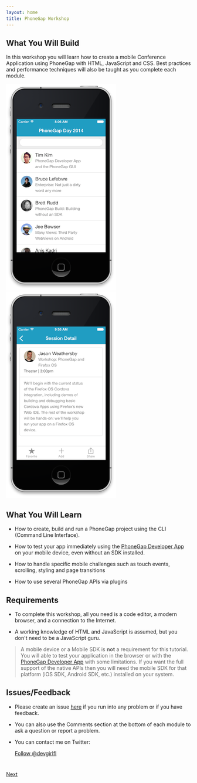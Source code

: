 ```yaml
---
layout: home
title: PhoneGap Workshop
---
```


## What You Will Build
In this workshop you will learn how to create a mobile Conference Application using PhoneGap with HTML, JavaScript and CSS. Best
practices and performance techniques will also be taught as you complete each module.

![](images/home-view.png) ![](images/session-view.png)


## What You Will Learn

- How to create, build and run a PhoneGap project using the CLI (Command Line Interface).

- How to test your app immediately using the [PhoneGap Developer App](app.developer.com) on your mobile device, even without an SDK installed.

- How to handle specific mobile challenges such as touch events, scrolling, styling and page transitions

- How to use several PhoneGap APIs via plugins


## Requirements

- To complete this workshop, all you need is a code editor, a modern browser, and a connection to the Internet.

- A working knowledge of HTML and JavaScript is assumed, but you don't need to be a JavaScript guru.

>A mobile device or a Mobile SDK is **not** a requirement for this tutorial. You will able to test your application in the browser or with the [PhoneGap Developer App](app.developer.com) with some limitations. If you want the full support of the native APIs then you will need the mobile SDK for that platform (iOS SDK, Android SDK, etc.) installed on your system. 



## Issues/Feedback

- Please create an issue [here](https://github.com/hollyschinsky/phonegap-workshop/issues) if you run
into any problem or if you have feedback.

- You can also use the Comments section at the bottom of each module to ask a question or report a problem.

- You can contact me on Twitter:

    <a href="https://twitter.com/devgirlfl" class="twitter-follow-button" data-show-count="true" 
    data-size="large" data-lang="en">Follow 
    @devgirlfl</a>
    <script>!function(d,s,id){var js,fjs=d.getElementsByTagName(s)[0];if(!d.getElementById(id)){js=d.createElement(s);js.id=id;js.src="//platform.twitter.com/widgets.js";fjs.parentNode.insertBefore(js,fjs);}}(document,"script","twitter-wjs");</script>

<div class="row" style="margin-top:40px;">
<div class="col-sm-12">
<a href="create-project.html" class="btn btn-default pull-right">Next <i class="glyphicon
glyphicon-chevron-right"></i></a>
</div>
</div>

